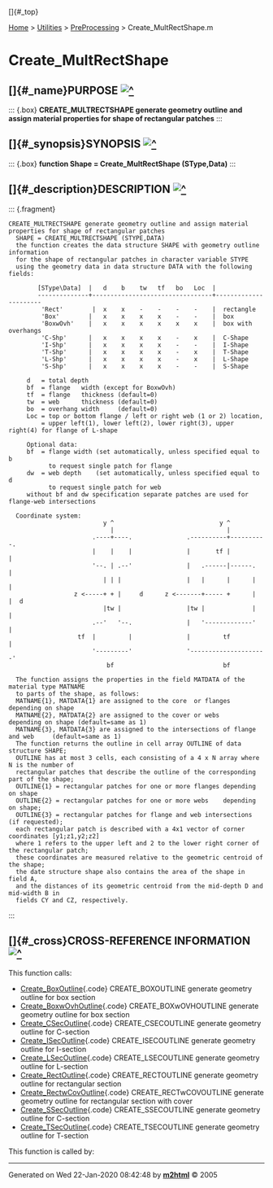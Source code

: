 []{#_top}

<div>

[Home](../../FEDEASLab.html) \> [Utilities](../FEDEASLab.html) \>
[PreProcessing](FEDEASLab.html) \> Create_MultRectShape.m

</div>

# Create_MultRectShape

## []{#_name}PURPOSE [![\^](../../up.png)](#_top)

::: {.box}
**CREATE_MULTRECTSHAPE generate geometry outline and assign material
properties for shape of rectangular patches**
:::

## []{#_synopsis}SYNOPSIS [![\^](../../up.png)](#_top)

::: {.box}
**function Shape = Create_MultRectShape (SType,Data)**
:::

## []{#_description}DESCRIPTION [![\^](../../up.png)](#_top)

::: {.fragment}
``` {.comment}
CREATE_MULTRECTSHAPE generate geometry outline and assign material properties for shape of rectangular patches 
  SHAPE = CREATE_MULTRECTSHAPE (STYPE,DATA)
  the function creates the data structure SHAPE with geometry outline information
  for the shape of rectangular patches in character variable STYPE
  using the geometry data in data structure DATA with the following fields:

        [SType\Data]  |   d    b    tw   tf   bo   Loc  |
        --------------+---------------------------------+----------------------
         'Rect'        |  x    x    -    -    -    -    |  rectangle
         'Box'        |   x    x    x    x    -    -    |  box
         'BoxwOvh'    |   x    x    x    x    x    x    |  box with overhangs
         'C-Shp'      |   x    x    x    x    -    x    |  C-Shape
         'I-Shp'      |   x    x    x    x    -    -    |  I-Shape
         'T-Shp'      |   x    x    x    x    -    x    |  T-Shape
         'L-Shp'      |   x    x    x    x    -    x    |  L-Shape
         'S-Shp'      |   x    x    x    x    -    -    |  S-Shape

     d   = total depth
     bf  = flange   width (except for BoxwOvh)
     tf  = flange   thickness (default=0)
     tw  = web      thickness (default=0)
     bo  = overhang width     (default=0)
     Loc = top or bottom flange / left or right web (1 or 2) location,
         = upper left(1), lower left(2), lower right(3), upper right(4) for flange of L-shape

     Optional data:
     bf  = flange width (set automatically, unless specified equal to b
           to request single patch for flange
     dw  = web depth    (set automatically, unless specified equal to d
           to request single patch for web
     without bf and dw specification separate patches are used for flange-web intersections

  Coordinate system:
                          y ^                             y ^
                            |                               | 
                       .----+----.               .----------+----------.
                       |    |    |               |       tf |          |
                       '--. | .--'               |   .------|------.   |
                          | | |                  |   |      |      |   | 
                  z <-----+ + |     d      z <-------+----- +      |   |  d 
                          |tw |                  |tw |             |   |
                       .--'   '--.               |   '-------------'   |
                   tf  |         |               |         tf          | 
                       '---------'               '---------------------'
                           bf                              bf 

  The function assigns the properties in the field MATDATA of the material type MATNAME
  to parts of the shape, as follows:
  MATNAME{1}, MATDATA{1} are assigned to the core  or flanges depending on shape
  MATNAME{2}, MATDATA{2} are assigned to the cover or webs    depending on shape (default=same as 1)
  MATNAME{3}, MATDATA{3} are assigned to the intersections of flange and web     (default=same as 1)
  The function returns the outline in cell array OUTLINE of data structure SHAPE;
  OUTLINE has at most 3 cells, each consisting of a 4 x N array where N is the number of
  rectangular patches that describe the outline of the corresponding part of the shape;
  OUTLINE{1} = rectangular patches for one or more flanges depending on shape
  OUTLINE{2} = rectangular patches for one or more webs    depending on shape;
  OUTLINE{3} = rectangular patches for flange and web intersections (if requested);
  each rectangular patch is described with a 4x1 vector of corner coordinates [y1;z1,y2;z2]
  where 1 refers to the upper left and 2 to the lower right corner of the rectangular patch;
  these coordinates are measured relative to the geometric centroid of the shape;
  the date structure shape also contains the area of the shape in field A,
  and the distances of its geometric centroid from the mid-depth D and mid-width B in
  fields CY and CZ, respectively.
```
:::

## []{#_cross}CROSS-REFERENCE INFORMATION [![\^](../../up.png)](#_top)

This function calls:

-   [Create_BoxOutline](Create_BoxOutline.html "function [Outline,A,sy,sz] = Create_BoxOutline (Data)"){.code}
    CREATE_BOXOUTLINE generate geometry outline for box section
-   [Create_BoxwOvhOutline](Create_BoxwOvhOutline.html "function [Outline,A,sy,sz] = Create_BoxwOvhOutline (Data)"){.code}
    CREATE_BOXwOVHOUTLINE generate geometry outline for box section
-   [Create_CSecOutline](Create_CSecOutline.html "function [Outline,A,sy,sz] = Create_CSecOutline (Data)"){.code}
    CREATE_CSECOUTLINE generate geometry outline for C-section
-   [Create_ISecOutline](Create_ISecOutline.html "function [Outline,A,sy,sz] = Create_ISecOutline (Data)"){.code}
    CREATE_ISECOUTLINE generate geometry outline for I-section
-   [Create_LSecOutline](Create_LSecOutline.html "function [Outline,A,sy,sz] = Create_LSecOutline (Data)"){.code}
    CREATE_LSECOUTLINE generate geometry outline for L-section
-   [Create_RectOutline](Create_RectOutline.html "function [Outline,A,sy,sz] = Create_RectOutline (Data)"){.code}
    CREATE_RECTOUTLINE generate geometry outline for rectangular section
-   [Create_RectwCovOutline](Create_RectwCovOutline.html "function [Outline,A,sy,sz] = Create_RectwCovOutline (Data)"){.code}
    CREATE_RECTwCOVOUTLINE generate geometry outline for rectangular
    section with cover
-   [Create_SSecOutline](Create_SSecOutline.html "function [Outline,A,sy,sz] = Create_SSecOutline (Data)"){.code}
    CREATE_SSECOUTLINE generate geometry outline for C-section
-   [Create_TSecOutline](Create_TSecOutline.html "function [Outline,A,sy,sz] = Create_TSecOutline (Data)"){.code}
    CREATE_TSECOUTLINE generate geometry outline for T-section

This function is called by:

------------------------------------------------------------------------

Generated on Wed 22-Jan-2020 08:42:48 by
**[m2html](http://www.artefact.tk/software/matlab/m2html/ "Matlab Documentation in HTML")**
© 2005
